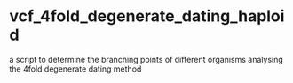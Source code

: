 # vcf_4fold_degenerate_dating_haploid
a script to determine the branching points of different organisms analysing the 4fold degenerate dating method
